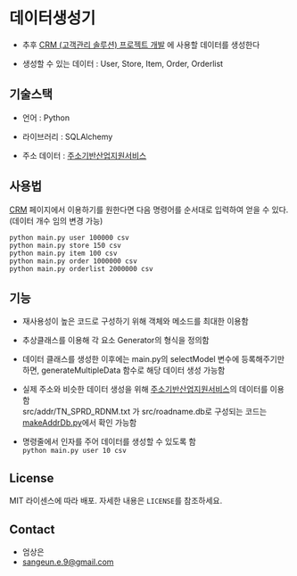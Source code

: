 <!-- ABOUT THE PROJECT -->
# 데이터생성기

* 추후 [CRM (고객관리 솔루션) 프로젝트 개발](https://github.com/sangeun99/crm-page.git) 에 사용할 데이터를 생성한다

* 생성할 수 있는 데이터 : User, Store, Item, Order, Orderlist

## 기술스택

* 언어 : Python

* 라이브러리 : SQLAlchemy

* 주소 데이터 : [주소기반산업지원서비스](https://business.juso.go.kr/addrlink/attrbDBDwld/attrbDBDwldList.do)


## 사용법
[CRM](https://github.com/sangeun99/crm-page.git) 페이지에서 이용하기를 원한다면 다음 명령어를 순서대로 입력하여 얻을 수 있다.<br/>
(데이터 개수 임의 변경 가능)

```
python main.py user 100000 csv
python main.py store 150 csv
python main.py item 100 csv
python main.py order 1000000 csv
python main.py orderlist 2000000 csv
```


## 기능

* 재사용성이 높은 코드로 구성하기 위해 객체와 메소드를 최대한 이용함

* 추상클래스를 이용해 각 요소 Generator의 형식을 정의함

* 데이터 클래스를 생성한 이후에는 main.py의 selectModel 변수에 등록해주기만 하면, generateMultipleData 함수로 해당 데이터 생성 가능함

* 실제 주소와 비슷한 데이터 생성을 위해 [주소기반산업지원서비스](https://business.juso.go.kr/addrlink/attrbDBDwld/attrbDBDwldList.do)의 데이터를 이용함<br/>
src/addr/TN_SPRD_RDNM.txt 가 src/roadname.db로 구성되는 코드는 [makeAddrDb.py](https://github.com/sangeun99/data-generator/blob/main/makeAddrDb.py)에서 확인 가능함

* 명령줄에서 인자를 주어 데이터를 생성할 수 있도록 함<br/>
```python main.py user 10 csv```


## License

MIT 라이센스에 따라 배포. 자세한 내용은 `LICENSE`를 참조하세요.


## Contact
* 엄상은
* sangeun.e.9@gmail.com